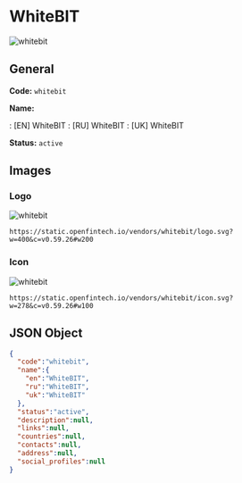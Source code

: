 
# WhiteBIT 
![whitebit](https://static.openfintech.io/vendors/whitebit/logo.svg?w=400&c=v0.59.26#w200)  

## General 
 
**Code:** `whitebit` 
 
**Name:** 
 
:	[EN] WhiteBIT 
:	[RU] WhiteBIT 
:	[UK] WhiteBIT 
 
**Status:** `active` 
 

## Images 

### Logo 
 
![whitebit](https://static.openfintech.io/vendors/whitebit/logo.svg?w=400&c=v0.59.26#w200)  

```
https://static.openfintech.io/vendors/whitebit/logo.svg?w=400&c=v0.59.26#w200
```  

### Icon 
 
![whitebit](https://static.openfintech.io/vendors/whitebit/icon.svg?w=278&c=v0.59.26#w100)  

```
https://static.openfintech.io/vendors/whitebit/icon.svg?w=278&c=v0.59.26#w100
```  

## JSON Object 

```json
{
  "code":"whitebit",
  "name":{
    "en":"WhiteBIT",
    "ru":"WhiteBIT",
    "uk":"WhiteBIT"
  },
  "status":"active",
  "description":null,
  "links":null,
  "countries":null,
  "contacts":null,
  "address":null,
  "social_profiles":null
}
```  

